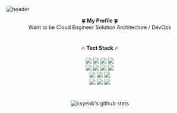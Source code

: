 ![header](https://capsule-render.vercel.app/api?type=waving&color=auto&height=200&section=header&text=SeungYeob%20Choi&fontColor=black&fontSize=90&fontAlign=58&fontAlignY=32&desc=csyeob_github&descSize=25&descAlign=88&descAlignY=50)

<div align="center">
  🍀<strong> My Profile </strong>🍀 <br>
Want to be Cloud Engineer Solution Architecture / DevOps 
</div>
 
 #
 
<!-- stack -->
<div align=center>
  🔥 <strong>Tect Stack</strong> 🔥<br><br>
  <img src="https://img.shields.io/badge/Linux-FCC624?style=flat&logo=linux&logoColor=black"/>
  <img src="https://img.shields.io/badge/Python-3776AB?style=flat&logo=python&logoColor=white"/>
  <img src="https://img.shields.io/badge/YAML-CB171E?style=flat&logo=yaml&logoColor=white"/>
<img src="https://img.shields.io/badge/MySQL-4479A1?style=flat&logo=MySQL&logoColor=white"/>
  <br>
  <img src="https://img.shields.io/badge/Amazon AWS-232F3E?style=flat&logo=amazonaws&logoColor=white"/>
    <img src="https://img.shields.io/badge/Docker-2496ED?style=flat&logo=docker&logoColor=white"/>
    <img src="https://img.shields.io/badge/Kubernetes-326CE5?style=flat&logo=kubernetes&logoColor=white"/>
  <img src="https://img.shields.io/badge/Terraform-7B42BC?style=flat&logo=terraform&logoColor=white"/>
  <br>
   <img src="https://img.shields.io/badge/Git-F05032?style=flat&logo=git&logoColor=white"/>
  <img src="https://img.shields.io/badge/GitHub-181717?style=flat&logo=GitHub&logoColor=white"/>
  <img src="https://img.shields.io/badge/GitHub Actions-2088FF?style=flat&logo=githubactions&logoColor=white"/> 
  <br>
  <img src="https://img.shields.io/badge/notion-000000?style=flat&logo=notion&logoColor=white"/>
  <img src="https://img.shields.io/badge/Tistory-000000?style=flat&logo=tistory&logoColor=white"/>
    <img src="https://img.shields.io/badge/slack-4A154B?style=flat&logo=slack&logoColor=white"/>
</div>

 #

<!-- 깃허브 State -->
<div align="center">   

![csyeob's github stats](https://github-readme-stats.vercel.app/api?username=csyeob&show_icons=true) 
</div>

